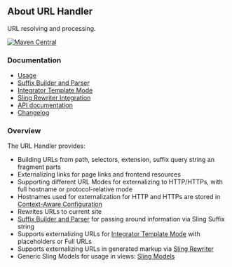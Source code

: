 ## About URL Handler

URL resolving and processing.

[![Maven Central](https://maven-badges.herokuapp.com/maven-central/io.wcm/io.wcm.handler.url/badge.svg)](https://maven-badges.herokuapp.com/maven-central/io.wcm/io.wcm.handler.url)


### Documentation

* [Usage][usage]
* [Suffix Builder and Parser][suffix-builder-parser]
* [Integrator Template Mode][integrator]
* [Sling Rewriter Integration][rewriter]
* [API documentation][apidocs]
* [Changelog][changelog]


### Overview

The URL Handler provides:

* Building URLs from path, selectors, extension, suffix query string an fragment parts
* Externalizing links for page links and frontend resources
* Supporting different URL Modes for externalizing to HTTP/HTTPs, with full hostname or protocol-relative mode
* Hostnames used for externalization for HTTP and HTTPs are stored in [Context-Aware Configuration][caconfig]
* Rewrites URLs to current site
* [Suffix Builder and Parser][suffix-builder-parser] for passing around information via Sling Suffix string
* Supports externalizing URLs for [Integrator Template Mode][integrator] with placeholders or Full URLs
* Supports externalizing URLs in generated markup via [Sling Rewriter][rewriter]
* Generic Sling Models for usage in views: [Sling Models][ui-package]


[usage]: usage.html
[suffix-builder-parser]: suffix-builder-parser.html
[integrator]: integrator.html
[rewriter]: rewriter.html
[apidocs]: apidocs/
[changelog]: changes-report.html
[caconfig]: ../../caconfig/
[ui-package]: apidocs/io/wcm/handler/url/ui/package-summary.html
